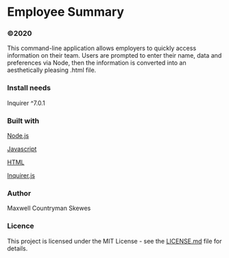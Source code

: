 # Employee Summary
### ©2020

This command-line application allows employers to quickly access information on their team. Users are prompted to enter their name, data and preferences via Node, then the information is converted into an aesthetically pleasing .html file.

### Install needs
Inquirer ^7.0.1

### Built with
[Node.js](https://nodejs.org/en/)

[Javascript](https://www.javascript.com/)

[HTML](https://html.com/)

[Inquirer.js](https://www.npmjs.com/package/inquirer)

### Author
Maxwell Countryman Skewes

### Licence
This project is licensed under the MIT License - see the [LICENSE.md](LICENSE.md) file for details.
